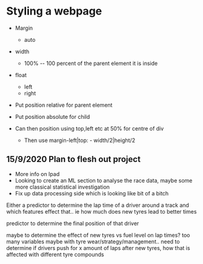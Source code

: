 # Styling a webpage

* Margin
  - auto
* width
  - 100% -- 100 percent of the parent element it is inside
* float
    - left
    - right

* Put position relative for parent element
* Put position absolute for child

* Can then position using top,left etc at 50% for centre of div
  - Then use margin-left|top: - width/2|height/2

## 15/9/2020 Plan to flesh out project

* More info on Ipad
* Looking to create an ML section to analyse the race data, maybe some more classical statistical investigation
* Fix up data processing side which is looking like  bit of a bitch

Either a predictor to determine the lap time of a driver around a track and which features effect that.. ie how much does new tyres lead to better times

predictor to determine the final position of that driver

maybe to determine the effect of new tyres vs fuel level on lap times? too many variables maybe with tyre wear/strategy/management.. need to determine if drivers push for x amount of laps after new tyres, how that is affected with different tyre compounds